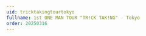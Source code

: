 ```yaml
---
uid: tricktakingtourtokyo
fullname: 1st ONE MAN TOUR "TR!CK TAK!NG" - Tokyo
order: 20250316
---
```


